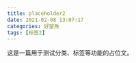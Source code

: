 ```yaml
---
title: placeholder2
date: 2021-02-08 13:07:17
categories: 好望角
tags: [标签2]
---
```


这是一篇用于测试分类、标签等功能的占位文。
